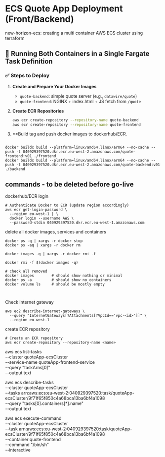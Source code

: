 # ECS Quote App Deployment (Front/Backend)
new-horizon-ecs: creating a multi container AWS ECS cluster using terraform

## 🚀 Running Both Containers in a Single Fargate Task Definition

### ✅ Steps to Deploy

1. **Create and Prepare Your Docker Images**
   - `quote-backend`: simple quote server (e.g., `datawire/quote`)
   - `quote-frontend`: NGINX + index.html + JS fetch from `/quote`

2. **Create ECR Repositories**
   ```bash
   aws ecr create-repository --repository-name quote-backend
   aws ecr create-repository --repository-name quote-frontend
   ```

3. **Build tag and push docker images to dockerhub/ECR. 
```

docker buildx build --platform=linux/amd64,linux/arm64 --no-cache --push -t 040929397520.dkr.ecr.eu-west-2.amazonaws.com/quote-frontend:v01 ./frontend
docker buildx build --platform=linux/amd64,linux/arm64 --no-cache --push -t 040929397520.dkr.ecr.eu-west-2.amazonaws.com/quote-backend:v01 ./backend
```


## commands - to be deleted before go-live
dockerhub/ECR login
```
# Authenticate Docker to ECR (update region accordingly)
aws ecr get-login-password \
  --region eu-west-1 | \
  docker login --username AWS \
  --password-stdin 040929397520.dkr.ecr.eu-west-1.amazonaws.com

```
delete all docker images, services and containers
```
docker ps -q | xargs -r docker stop
docker ps -aq | xargs -r docker rm

docker images -q | xargs -r docker rmi -f

docker rmi -f $(docker images -q)

# check all removed
docker images        # should show nothing or minimal
docker ps -a         # should show no containers
docker volume ls     # should be mostly empty



```


Check internet gateway
```
aws ec2 describe-internet-gateways \
  --query "InternetGateways[?Attachments[?VpcId=='vpc-<id>']]" \
  --region eu-west-1
```

create ECR repository
```
# Create an ECR repository
aws ecr create-repository --repository-name <name>
```

aws ecs list-tasks \
  --cluster quoteApp-ecsCluster \
  --service-name quoteApp-frontend-service \
  --query "taskArns[0]" \
  --output text

aws ecs describe-tasks \
  --cluster quoteApp-ecsCluster \
  --tasks arn:aws:ecs:eu-west-2:040929397520:task/quoteApp-ecsCluster/9f71f65f850c4a68bca13ba6bf4a1098 \
  --query "tasks[0].containers[*].name" \
  --output text


aws ecs execute-command \
  --cluster quoteApp-ecsCluster \
  --task arn:aws:ecs:eu-west-2:040929397520:task/quoteApp-ecsCluster/9f71f65f850c4a68bca13ba6bf4a1098 \
  --container quote-frontend \
  --command "/bin/sh" \
  --interactive

